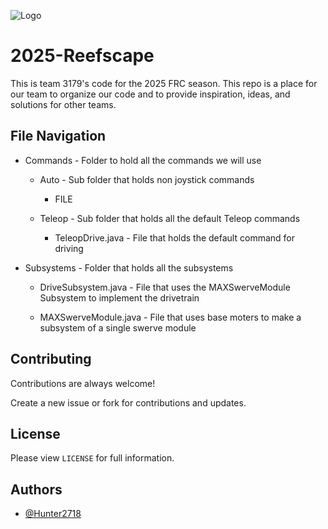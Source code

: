 
![Logo](https://github.com/frc3179/2025-Reefscape/blob/main/ANT-LOGO.PNG)


# 2025-Reefscape

This is team 3179's code for the 2025 FRC season. This repo is a place for our team to organize our code and to provide inspiration, ideas, and solutions for other teams.



## File Navigation

* Commands - Folder to hold all the commands we will use

    * Auto - Sub folder that holds non joystick commands

        * FILE

    * Teleop - Sub folder that holds all the default Teleop commands

        * TeleopDrive.java - File that holds the default command for driving


* Subsystems - Folder that holds all the subsystems

    * DriveSubsystem.java - File that uses the MAXSwerveModule Subsystem to implement the drivetrain

    * MAXSwerveModule.java - File that uses base moters to make a subsystem of a single swerve module


## Contributing

Contributions are always welcome!

Create a new issue or fork for contributions and updates.


## License

Please view `LICENSE` for full information.


## Authors

- [@Hunter2718](https://github.com/Hunter2718)

